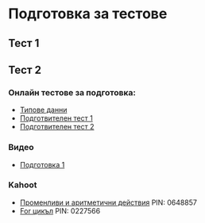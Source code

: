 # Подготовка за тестове

## Тест 1

## Тест 2



### Онлайн тестове за подготовка:
* [Типове данни](https://docs.google.com/forms/d/e/1FAIpQLSfIqqrsFhmklRvKAsvD87x0dLHi4UYj3wRR5j1YPkHtw89v6A/viewform)
* [Подготвителен тест 1](https://docs.google.com/forms/d/e/1FAIpQLSfL3MUOYYI6MTDmlksZeg6rDyui2Hx-I6_KCgC46vG6U-o2Kg/viewform)
* [Подготвителен тест 2](https://docs.google.com/forms/d/e/1FAIpQLSd3IYIsnHdozAhE-4VOat921vqnu-amE8m9gYprYvS3IxVk8Q/viewform)

### Видео
* [Подготовка 1](https://youtu.be/ALTgbxyZm2c)

### Kahoot
* [Променливи и аритметични действия](https://kahoot.it/challenge/0648857)  PIN: 0648857
* [For цикъл](https://kahoot.it/challenge/0227566)  PIN: 0227566
